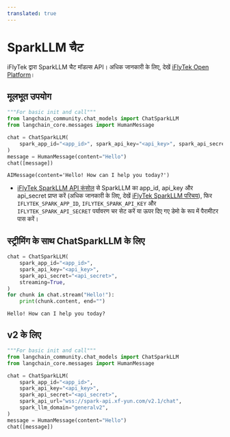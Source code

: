 ```yaml
---
translated: true
---
```


# SparkLLM चैट

iFlyTek द्वारा SparkLLM चैट मॉडल्स API। अधिक जानकारी के लिए, देखें [iFlyTek Open Platform](https://www.xfyun.cn/)।

## मूलभूत उपयोग

```python
"""For basic init and call"""
from langchain_community.chat_models import ChatSparkLLM
from langchain_core.messages import HumanMessage

chat = ChatSparkLLM(
    spark_app_id="<app_id>", spark_api_key="<api_key>", spark_api_secret="<api_secret>"
)
message = HumanMessage(content="Hello")
chat([message])
```

```output
AIMessage(content='Hello! How can I help you today?')
```

- [iFlyTek SparkLLM API कंसोल](https://console.xfyun.cn/services/bm3) से SparkLLM का app_id, api_key और api_secret प्राप्त करें (अधिक जानकारी के लिए, देखें [iFlyTek SparkLLM परिचय](https://xinghuo.xfyun.cn/sparkapi)), फिर `IFLYTEK_SPARK_APP_ID`, `IFLYTEK_SPARK_API_KEY` और `IFLYTEK_SPARK_API_SECRET` पर्यावरण चर सेट करें या ऊपर दिए गए डेमो के रूप में पैरामीटर पास करें।

## स्ट्रीमिंग के साथ ChatSparkLLM के लिए

```python
chat = ChatSparkLLM(
    spark_app_id="<app_id>",
    spark_api_key="<api_key>",
    spark_api_secret="<api_secret>",
    streaming=True,
)
for chunk in chat.stream("Hello!"):
    print(chunk.content, end="")
```

```output
Hello! How can I help you today?
```

## v2 के लिए

```python
"""For basic init and call"""
from langchain_community.chat_models import ChatSparkLLM
from langchain_core.messages import HumanMessage

chat = ChatSparkLLM(
    spark_app_id="<app_id>",
    spark_api_key="<api_key>",
    spark_api_secret="<api_secret>",
    spark_api_url="wss://spark-api.xf-yun.com/v2.1/chat",
    spark_llm_domain="generalv2",
)
message = HumanMessage(content="Hello")
chat([message])
```

